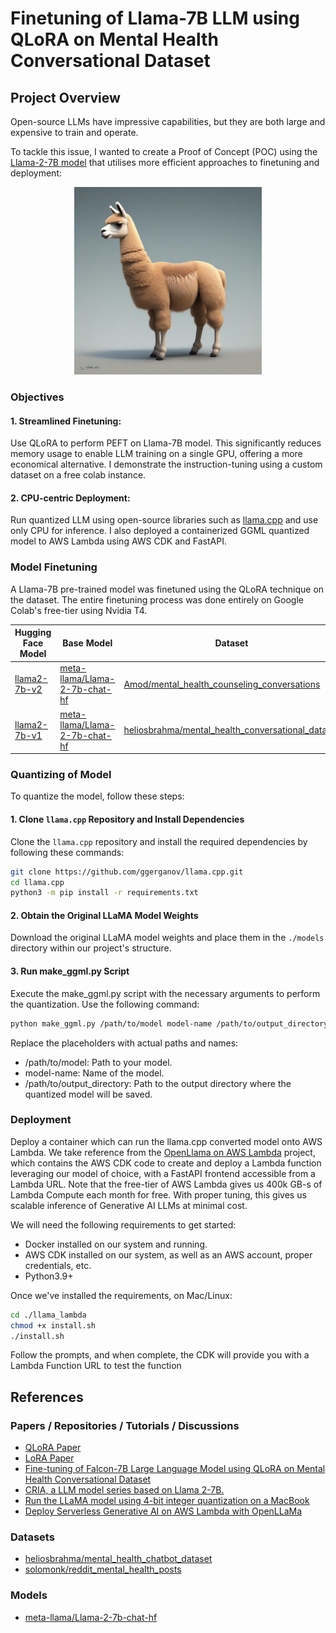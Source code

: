 # Finetuning of Llama-7B LLM using QLoRA on Mental Health Conversational Dataset

## Project Overview ##
Open-source LLMs have impressive capabilities, but they are both large and expensive to train and operate. 

To tackle this issue, I wanted to create a Proof of Concept (POC) using the <a href = https://huggingface.co/meta-llama/Llama-2-7b>Llama-2-7B model</a> that utilises more efficient approaches to finetuning and deployment:

<p align="center">
  <img src="assets/llama-7b.jpeg" alt="Llama-7B Model" width="300">
</p>

### Objectives ###

#### 1. Streamlined Finetuning: ####
Use QLoRA to perform PEFT on Llama-7B model. This significantly reduces memory usage to enable LLM training on a single GPU, offering a more economical alternative.
I demonstrate the instruction-tuning using a custom dataset on a free colab instance.

#### 2. CPU-centric Deployment: ####
Run quantized LLM using open-source libraries such as <a href="https://github.com/ggerganov/llama.cpp">llama.cpp</a> and use only CPU for inference. I also deployed a containerized GGML quantized model to AWS Lambda using AWS CDK and FastAPI.

### Model Finetuning
A Llama-7B pre-trained model was finetuned using the QLoRA technique on the dataset. The entire finetuning process was done entirely on Google Colab's free-tier using Nvidia T4. 

| Hugging Face Model | Base Model | Dataset | Colab | Remarks |
| ----------- | ----------- | ----------- | ----------- | ----------- |
| [llama2-7b-v2](https://huggingface.co/caffeinatedwoof/Llama-2-7b-chat-hf-Amod-mental_health_counseling_conversations) | [meta-llama/Llama-2-7b-chat-hf](https://huggingface.co/meta-llama/Llama-2-7b-chat-hf) | [Amod/mental_health_counseling_conversations](https://huggingface.co/datasets/Amod/mental_health_counseling_conversations)| [![Open In Colab](https://colab.research.google.com/assets/colab-badge.svg)](https://colab.research.google.com/drive/145yWAi1GLuuihYfjEn7mCUYgkcHI4qrb#scrollTo=7xQonNQJSLk0) | Latest |
| [llama2-7b-v1](https://huggingface.co/caffeinatedwoof/Llama-2-7b-chat-hf-mental-health-conversational_peft) | [meta-llama/Llama-2-7b-chat-hf](https://huggingface.co/meta-llama/Llama-2-7b-chat-hf) | [heliosbrahma/mental_health_conversational_dataset](https://huggingface.co/datasets/heliosbrahma/mental_health_conversational_dataset) | [![Open In Colab](https://colab.research.google.com/assets/colab-badge.svg)](https://colab.research.google.com/drive/145yWAi1GLuuihYfjEn7mCUYgkcHI4qrb?usp=sharing) | Experimental |

### Quantizing of Model

To quantize the model, follow these steps:

#### 1. Clone `llama.cpp` Repository and Install Dependencies

Clone the `llama.cpp` repository and install the required dependencies by following these commands:

```bash
git clone https://github.com/ggerganov/llama.cpp.git
cd llama.cpp
python3 -m pip install -r requirements.txt
```

#### 2. Obtain the Original LLaMA Model Weights

Download the original LLaMA model weights and place them in the `./models` directory within our project's structure.

#### 3. Run make_ggml.py Script
Execute the make_ggml.py script with the necessary arguments to perform the quantization. Use the following command:

```bash
python make_ggml.py /path/to/model model-name /path/to/output_directory
```
Replace the placeholders with actual paths and names:

- /path/to/model: Path to your model.
- model-name: Name of the model.
- /path/to/output_directory: Path to the output directory where the quantized model will be saved.

### Deployment
Deploy a container which can run the llama.cpp converted model onto AWS Lambda. We take reference from the <a href="https://github.com/baileytec-labs/llama-on-lambda">OpenLlama on AWS Lambda</a> project, which contains the AWS CDK code to create and deploy a Lambda function leveraging our model of choice, with a FastAPI frontend accessible from a Lambda URL. Note that the free-tier of AWS Lambda gives us 400k GB-s of Lambda Compute each month for free. With proper tuning, this gives us scalable inference of Generative AI LLMs at minimal cost.

We will need the following requirements to get started:
- Docker installed on our system and running.
- AWS CDK installed on our system, as well as an AWS account, proper credentials, etc.
- Python3.9+

Once we've installed the requirements, on Mac/Linux:

```bash
cd ./llama_lambda
chmod +x install.sh
./install.sh
```
Follow the prompts, and when complete, the CDK will provide you with a Lambda Function URL to test the function


## References

### Papers / Repositories / Tutorials / Discussions
- [QLoRA Paper](https://arxiv.org/pdf/2305.14314.pdf)
- [LoRA Paper](https://arxiv.org/pdf/2106.09685.pdf)
- [Fine-tuning of Falcon-7B Large Language Model using QLoRA on Mental Health Conversational Dataset](https://medium.com/@iamarunbrahma/fine-tuning-of-falcon-7b-large-language-model-using-qlora-on-mental-health-dataset-aa290eb6ec85)
- [CRIA, a LLM model series based on Llama 2-7B.](https://github.com/davzoku/cria/blob/main/README.md)
- [Run the LLaMA model using 4-bit integer quantization on a MacBook](https://github.com/ggerganov/llama.cpp)
- [Deploy Serverless Generative AI on AWS Lambda with OpenLLaMa](https://medium.com/@seanbailey518/deploy-serverless-generative-ai-on-aws-lambda-with-openllama-793f97a7cbdd)
  
### Datasets
- [heliosbrahma/mental_health_chatbot_dataset](https://huggingface.co/datasets/heliosbrahma/mental_health_chatbot_dataset)
- [solomonk/reddit_mental_health_posts](https://huggingface.co/datasets/solomonk/reddit_mental_health_posts)

### Models
- [meta-llama/Llama-2-7b-chat-hf](https://huggingface.co/meta-llama/Llama-2-7b-chat-hf) 

